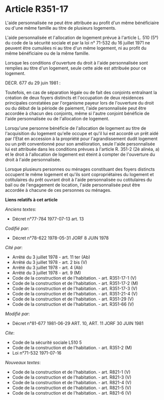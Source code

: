 # Article R351-17

L'aide personnalisée ne peut être attribuée au profit d'un même bénéficiaire ou d'une même famille au titre de plusieurs
logements.

L'aide personnalisée et l'allocation de logement prévue à l'article L. 510 (5°) du code de la sécurité sociale et par la loi
n° 71-532 du 16 juillet 1971 ne peuvent être cumulées ni au titre d'un même logement, ni au profit du même bénéficiaire ou de
la même famille.

Lorsque les conditions d'ouverture du droit à l'aide personnalisée sont remplies au titre d'un logement, seule cette aide est
attribuée pour ce logement.

DECR. 677 du 29 juin 1981 :

Toutefois, en cas de séparation légale ou de fait des conjoints entraînant la création de deux foyers distincts et
l'occupation de deux résidences principales constatées par l'organisme payeur lors de l'ouverture du droit ou du début de la
période de paiement, l'aide personnalisée peut être accordée à chacun des conjoints, même si l'autre conjoint bénéficie de
l'aide personnalisée ou de l'allocation de logement.

Lorsqu'une personne bénéficie de l'allocation de logement au titre de l'acquisition du logement qu'elle occupe et qu'il lui
est accordé un prêt aidé par l'Etat en accession à la propriété pour l'agrandissement dudit logement ou un prêt conventionné
pour son amélioration, seule l'aide personnalisée lui est attribuée dans les conditions prévues à l'article R. 351-2 (2è
alinéa, a) et le droit à l'allocation de logement est éteint à compter de l'ouverture du droit à l'aide personnalisée.

Lorsque plusieurs personnes ou ménages constituant des foyers distincts occupent le même logement et qu'ils sont
copropriétaires du logement et cotitulaires du prêt ouvrant droit à l'aide personnalisée ou cotitulaires du bail ou de
l'engagement de location, l'aide personnalisée peut être accordée à chacune de ces personnes ou ménages.

**Liens relatifs à cet article**

_Anciens textes_:

  - Décret n°77-784 1977-07-13 art. 13

_Codifié par_:

  - Décret n°78-622 1978-05-31 JORF 8 JUIN 1978

_Cité par_:

  - Arrêté du 3 juillet 1978 - art. 11 ter (Ab)
  - Arrêté du 3 juillet 1978 - art. 2 bis (V)
  - Arrêté du 3 juillet 1978 - art. 4 (Ab)
  - Arrêté du 3 juillet 1978 - art. 9 (M)
  - Code de la construction et de l'habitation. - art. R351-17-1 (V)
  - Code de la construction et de l'habitation. - art. R351-17-2 (M)
  - Code de la construction et de l'habitation. - art. R351-17-3 (V)
  - Code de la construction et de l'habitation. - art. R351-21-4 (V)
  - Code de la construction et de l'habitation. - art. R351-29 (V)
  - Code de la construction et de l'habitation. - art. R351-66 (V)

_Modifié par_:

  - Décret n°81-677 1981-06-29 ART. 10, ART. 11 JORF 30 JUIN 1981

_Cite_:

  - Code de la sécurité sociale L510 5
  - Code de la construction et de l'habitation. - art. R351-2 (M)
  - Loi n°71-532 1971-07-16

_Nouveaux textes_:

  - Code de la construction et de l'habitation. - art. R821-1 (V)
  - Code de la construction et de l'habitation. - art. R821-3 (V)
  - Code de la construction et de l'habitation. - art. R821-4 (V)
  - Code de la construction et de l'habitation. - art. R821-5 (V)
  - Code de la construction et de l'habitation. - art. R821-6 (V)
